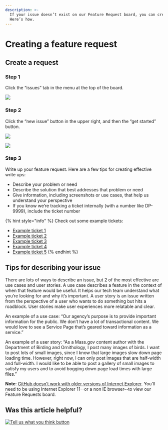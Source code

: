 ```yaml
---
description: >-
  If your issue doesn’t exist on our Feature Request board, you can create it.
  Here’s how.
---
```


# Creating a feature request

## Create a request

### Step 1

Click the “issues” tab in the menu at the top of the board.

![](../../.gitbook/assets/feature-request-2.jpg)

### Step 2

Click the “new issue” button in the upper right, and then the “get started” button.

![](../../.gitbook/assets/feature-request-4.png)

![](../../.gitbook/assets/feature-request-5.png)

### Step 3

Write up your feature request. Here are a few tips for creating effective write ups: 

* Describe your problem or need 
* Describe the solution that best addresses that problem or need 
* Give information, including screenshots or use cases, that help us understand your perspective 
* If you know we’re tracking a ticket internally \(with a number like DP-9999\), include the ticket number

{% hint style="info" %}
Check out some example tickets: 

* [Example ticket 1](https://github.com/massgov/feature-requests/issues/110)
* [Example ticket 2](https://github.com/massgov/feature-requests/issues/113)
* [Example ticket 3](https://github.com/massgov/feature-requests/issues/114)
* [Example ticket 4](https://github.com/massgov/feature-requests/issues/115)
* [Example ticket 5](https://github.com/massgov/feature-requests/issues/116)
{% endhint %}

## Tips for describing your issue

There are lots of ways to describe an issue, but 2 of the most effective are use cases and user stories. A use case describes a feature in the context of when that feature would be useful. It helps our tech team understand what you’re looking for and why it’s important. A user story is an issue written from the perspective of a user who wants to do something but hits a roadblock. User stories make user experiences more relatable and clear.

An example of a use case: “Our agency’s purpose is to provide important information for the public. We don’t have a lot of transactional content. We would love to see a Service Page that’s geared toward information as a service.”

An example of a user story: “As a Mass.gov content author with the Department of Birding and Ornithology, I post many images of birds. I want to post lots of small images, since I know that large images slow down page loading time. However, right now, I can only post images that are half-width and full-width. I would like to be able to post a gallery of small images to satisfy my users and to avoid bogging down page load times with large files.”

**Note**: [GitHub doesn’t work with older versions of Internet Explorer](https://help.github.com/articles/supported-browsers/). You’ll need to be using Internet Explorer 11--or a non IE browser--to view our Feature Requests board.

## Was this article helpful?

[![Tell us what you think button](https://blobscdn.gitbook.com/v0/b/gitbook-28427.appspot.com/o/assets%2F-LJ04qJGAHkvdE13BfdG%2F-LSz77NBAwnSNpMPT3df%2F-LSz7xSmyKXltd4avaCt%2FKB%20survey%20button%20POC%202.png?alt=media&token=8d071cab-8b95-48a3-a332-13e3fc8d9f96)](https://massgov.formstack.com/forms/mass_gov_knowledge_base_feedback?article=creating-a-feature-request)

